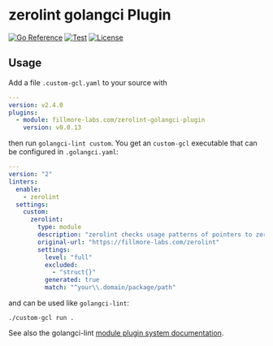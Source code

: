 # zerolint golangci Plugin

[![Go Reference](https://pkg.go.dev/badge/fillmore-labs.com/zerolint-golangci-plugin.svg)](https://pkg.go.dev/fillmore-labs.com/zerolint-golangci-plugin)
[![Test](https://github.com/fillmore-labs/zerolint-golangci-plugin/actions/workflows/test.yml/badge.svg?branch=main)](https://github.com/fillmore-labs/zerolint-golangci-plugin/actions/workflows/test.yml)
[![License](https://img.shields.io/github/license/fillmore-labs/zerolint-golangci-plugin)](https://www.apache.org/licenses/LICENSE-2.0)

## Usage

Add a file `.custom-gcl.yaml` to your source with

```YAML
---
version: v2.4.0
plugins:
  - module: fillmore-labs.com/zerolint-golangci-plugin
    version: v0.0.13
```

then run `golangci-lint custom`. You get an `custom-gcl` executable that can be configured in `.golangci.yaml`:

```YAML
---
version: "2"
linters:
  enable:
    - zerolint
  settings:
    custom:
      zerolint:
        type: module
        description: "zerolint checks usage patterns of pointers to zero-size types."
        original-url: "https://fillmore-labs.com/zerolint"
        settings:
          level: "full"
          excluded:
            - "struct{}"
          generated: true
          match: "^your\\.domain/package/path"
```

and can be used like `golangci-lint`:

```shell
./custom-gcl run .
```

See also the golangci-lint
[module plugin system documentation](https://golangci-lint.run/plugins/module-plugins/#the-automatic-way).
